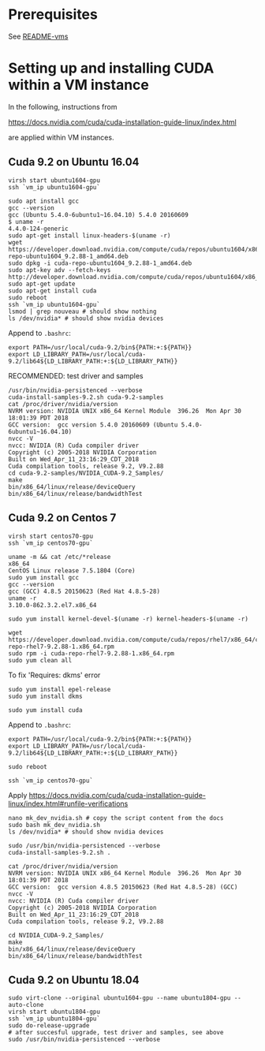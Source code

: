 
# Prerequisites

See [README-vms](README-vms.md)

# Setting up and installing CUDA within a VM instance

In the following, instructions from

  https://docs.nvidia.com/cuda/cuda-installation-guide-linux/index.html

are applied within VM instances.

## Cuda 9.2 on Ubuntu 16.04

```
virsh start ubuntu1604-gpu
ssh `vm_ip ubuntu1604-gpu`

sudo apt install gcc
gcc --version
gcc (Ubuntu 5.4.0-6ubuntu1~16.04.10) 5.4.0 20160609
$ uname -r
4.4.0-124-generic
sudo apt-get install linux-headers-$(uname -r)
wget https://developer.download.nvidia.com/compute/cuda/repos/ubuntu1604/x86_64/cuda-repo-ubuntu1604_9.2.88-1_amd64.deb
sudo dpkg -i cuda-repo-ubuntu1604_9.2.88-1_amd64.deb
sudo apt-key adv --fetch-keys http://developer.download.nvidia.com/compute/cuda/repos/ubuntu1604/x86_64/7fa2af80.pub
sudo apt-get update
sudo apt-get install cuda
sudo reboot
ssh `vm_ip ubuntu1604-gpu`
lsmod | grep nouveau # should show nothing
ls /dev/nvidia* # should show nvidia devices
```
Append to `.bashrc`:
```
export PATH=/usr/local/cuda-9.2/bin${PATH:+:${PATH}}
export LD_LIBRARY_PATH=/usr/local/cuda-9.2/lib64${LD_LIBRARY_PATH:+:${LD_LIBRARY_PATH}}
```

RECOMMENDED: test driver and samples
```
/usr/bin/nvidia-persistenced --verbose
cuda-install-samples-9.2.sh cuda-9.2-samples
cat /proc/driver/nvidia/version
NVRM version: NVIDIA UNIX x86_64 Kernel Module  396.26  Mon Apr 30 18:01:39 PDT 2018
GCC version:  gcc version 5.4.0 20160609 (Ubuntu 5.4.0-6ubuntu1~16.04.10) 
nvcc -V
nvcc: NVIDIA (R) Cuda compiler driver
Copyright (c) 2005-2018 NVIDIA Corporation
Built on Wed_Apr_11_23:16:29_CDT_2018
Cuda compilation tools, release 9.2, V9.2.88
cd cuda-9.2-samples/NVIDIA_CUDA-9.2_Samples/
make
bin/x86_64/linux/release/deviceQuery
bin/x86_64/linux/release/bandwidthTest
```

## Cuda 9.2 on Centos 7

```
virsh start centos70-gpu
ssh `vm_ip centos70-gpu`

uname -m && cat /etc/*release
x86_64
CentOS Linux release 7.5.1804 (Core)
sudo yum install gcc
gcc --version
gcc (GCC) 4.8.5 20150623 (Red Hat 4.8.5-28)
uname -r
3.10.0-862.3.2.el7.x86_64

sudo yum install kernel-devel-$(uname -r) kernel-headers-$(uname -r)

wget https://developer.download.nvidia.com/compute/cuda/repos/rhel7/x86_64/cuda-repo-rhel7-9.2.88-1.x86_64.rpm
sudo rpm -i cuda-repo-rhel7-9.2.88-1.x86_64.rpm
sudo yum clean all
```

To fix 'Requires: dkms' error
```
sudo yum install epel-release
sudo yum install dkms
```
```
sudo yum install cuda
```

Append to `.bashrc`:
```
export PATH=/usr/local/cuda-9.2/bin${PATH:+:${PATH}}
export LD_LIBRARY_PATH=/usr/local/cuda-9.2/lib64${LD_LIBRARY_PATH:+:${LD_LIBRARY_PATH}}

sudo reboot

ssh `vm_ip centos70-gpu`
```

Apply https://docs.nvidia.com/cuda/cuda-installation-guide-linux/index.html#runfile-verifications
```
nano mk_dev_nvidia.sh # copy the script content from the docs
sudo bash mk_dev_nvidia.sh
ls /dev/nvidia* # should show nvidia devices

sudo /usr/bin/nvidia-persistenced --verbose
cuda-install-samples-9.2.sh .

cat /proc/driver/nvidia/version
NVRM version: NVIDIA UNIX x86_64 Kernel Module  396.26  Mon Apr 30 18:01:39 PDT 2018
GCC version:  gcc version 4.8.5 20150623 (Red Hat 4.8.5-28) (GCC) 
nvcc -V
nvcc: NVIDIA (R) Cuda compiler driver
Copyright (c) 2005-2018 NVIDIA Corporation
Built on Wed_Apr_11_23:16:29_CDT_2018
Cuda compilation tools, release 9.2, V9.2.88

cd NVIDIA_CUDA-9.2_Samples/
make
bin/x86_64/linux/release/deviceQuery
bin/x86_64/linux/release/bandwidthTest
```

## Cuda 9.2 on Ubuntu 18.04

```
sudo virt-clone --original ubuntu1604-gpu --name ubuntu1804-gpu --auto-clone
virsh start ubuntu1804-gpu
ssh `vm_ip ubuntu1804-gpu`
sudo do-release-upgrade
# after succesful upgrade, test driver and samples, see above
sudo /usr/bin/nvidia-persistenced --verbose
```
